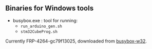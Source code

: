 ## Binaries for Windows tools

* busybox.exe : tool for running:
  - `run_arduino_gen.sh`
  - `stm32CubeProg.sh`

Currently FRP-4264-gc79f13025, downloaded from [busybox-w32].

[busybox-w32]: https://frippery.org/busybox/

